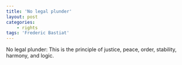 ```yaml
---
title: 'No legal plunder'
layout: post
categories:
    - rights
tags: 'Frederic Bastiat'
---
```


No legal plunder: This is the principle of justice, peace, order, stability, harmony, and logic.